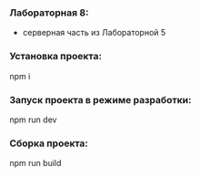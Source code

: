 ### Лабораторная 8:
- серверная часть из Лабораторной 5

### Установка проекта:
npm i

### Запуск проекта в режиме разработки:
npm run dev

### Сборка проекта:
npm run build